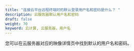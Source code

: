 ```yaml
---
title: "连接云平台远程终端时的默认登录用户名和密码是什么？ "
description: 云服务器默认用户名和密码
draft: false
weight: 70
keyword: 云计算, 云服务器，用户名
---
```


您可以在云服务器对应的映像详情页中找到默认的用户名和密码。
